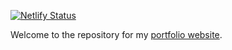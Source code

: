 [![Netlify Status](https://api.netlify.com/api/v1/badges/d3d864d2-2d65-4c50-87fb-57e21c76a319/deploy-status)](https://app.netlify.com/sites/jayinfo/deploys)

Welcome to the repository for my [portfolio website](https://jayleen.info/).
